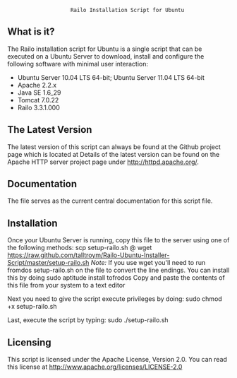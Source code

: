                         Railo Installation Script for Ubuntu

What is it?
-----------
The Railo installation script for Ubuntu is a single script that
can be executed on a Ubuntu Server to download, install and
configure the following software with minimal user interaction:

 * Ubuntu Server 10.04 LTS 64-bit; Ubuntu Server 11.04 LTS 64-bit
 * Apache 2.2.x
 * Java SE 1.6_29
 * Tomcat 7.0.22
 * Railo 3.3.1.000


The Latest Version
------------------
The latest version of this script can always be found at the
Github project page which is located at 
Details of the latest version can be found on the Apache HTTP
server project page under http://httpd.apache.org/.


Documentation
-------------
The file serves as the current central documentation for this
script file.


Installation
------------
Once your Ubuntu Server is running, copy this file to the server
using one of the following methods:
 scp setup-railo.sh <ubuntu-username>@<server ip>
 wget https://raw.github.com/talltroym/Railo-Ubuntu-Installer-Script/master/setup-railo.sh
  _Note:_ If you use wget you'll need to run fromdos setup-railo.sh on the file to convert the line endings.  You can install this by doing sudo aptitude install tofrodos
 Copy and paste the contents of this file from your system to a text editor

Next you need to give the script execute privileges by doing:
 sudo chmod +x setup-railo.sh

Last, execute the script by typing: sudo ./setup-railo.sh


Licensing
---------
This script is licensed under the Apache License, Version 2.0.  You can
read this license at http://www.apache.org/licenses/LICENSE-2.0
